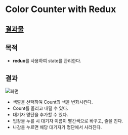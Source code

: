 # Color Counter with Redux
## [결과물](https://eastshine94.github.io/Color_Counter_with_Redux/)

## 목적
- **redux**를 사용하여 state를 관리한다.
  
## 결과
![화면](https://user-images.githubusercontent.com/41350459/87510703-04c7c980-c6af-11ea-9b7c-72a00a35d212.PNG)

- 색깔을 선택하여 Count의 색을 변화시킨다.
- Count를 올리고 내릴 수 있다.
- 대기자 명단을 추가할 수 있다.
- 입장을 누를 시 대기자 이름이 빨간색으로 바꾸고, 줄을 친다.
- 나감을 누르면 해당 대기자가 명단에서 사라진다.